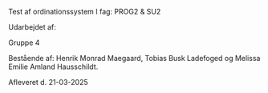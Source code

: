 Test af ordinationssystem
I fag: PROG2 & SU2

Udarbejdet af:

Gruppe 4

Bestående af:
Henrik Monrad Maegaard, 
Tobias Busk Ladefoged
og
Melissa Emilie Amland Hausschildt.

Afleveret d. 21-03-2025